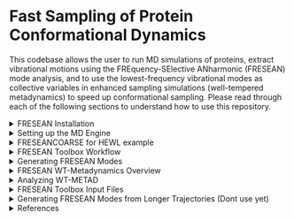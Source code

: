 # Fast Sampling of Protein Conformational Dynamics
This codebase allows the user to run MD simulations of proteins, extract vibrational motions using the FREquency-SElective ANharmonic (FRESEAN) mode analysis, and to use the lowest-frequency vibrational modes as collective variables in enhanced sampling simulations (well-tempered metadynamics) to speed up conformational sampling. 
Please read through each of the following sections to understand how to use this repository. 
<details>
  
<summary> FRESEAN Installation </summary>

## Tested Dependencies
FFTW 3.3.10
GNU make 3.8.1
gcc 14.2
python 3.12
gromacs 2022.5
plumed 2.8.2

## FRESEAN Installation
Please follow the following instruction to install our suite of tools.
```
git clone https://github.com/HeydenLabASU/FRESEANCOARSE.git
cd FRESEANCOARSE
make
make install
make clean
source ~/.bashrc
```
If you have already set up GROMACS 2022.5 with Plumed 2.8.2, please proceed to [FRESEAN Toolbox](#FRESEAN-Toolbox) to get an overview of the provided tools.
</details>

<details>
  
<summary> Setting up the MD Engine </summary>


# Setting up the MD Engine

Gromacs 2022.5 is used as the MD engine and Plumed 2.8.2 is used as a plugin to run metadynamics.

## Step 1: Compiling PLUMED 2.8.2
Download PLUMED 2.8.2 from here: https://www.plumed.org/download
06.20.2023: PlUMED updated version on downloads section of website to 2.8.3
```
interactive
tar xfz plumed-2.8.2.tgz
cd plumed-2.8.2
./configure --prefix=$HOME/plumed-2.8.2
make -j 4
make install
```

Make sure that these paths are included in your `.bashrc` file otherwise `plumed` won't be found.
## Step 1B: BASHRC FILE FOR SOURCING
```
export PATH=$PATH:$HOME/plumed-2.8.2/bin
export PLUMED_VIMPATH=$PLUMED_VIMPATH:$HOME/plumed-2.8.2/lib/plumed/vim
export C_INCLUDE_PATH=$C_INCLUDE_PATH:$HOME/plumed-2.8.2/include
export LD_LIBRARY_PATH=$LD_LIBRARY_PATH:$HOME/plumed-2.8.2/lib
export PKG_CONFIG_PATH=$PKG_CONFIG_PATH:$HOME/plumed-2.8.2/lib/pkgconfig
export PLUMED_KERNEL="$HOME/plumed-2.8.2/lib/libplumedKernel.so"
```

Once plumed is installed, gromacs can be installed with the plumed patch. If patching returns `--runtime not found`, make sure that there are two dashes in front of `runtime`.
## Step 2: Patching PLUMED 2.8.2 in Gromacs 2022.5
Download GROMACS 2022.5 from here: https://manual.gromacs.org/documentation/2022.5/download.html
```
cd ..
tar xfz gromacs-2022.5.tar.gz
mv gromacs-2022.5 gromacs-2022.5-plumed-2.8.2
cd gromacs-2022.5-plumed-2.8.2
plumed patch -p --runtime
cd ..
```

## Step 3: Compiling Gromacs 2022.5 with PLUMED 2.8.2 (example for the SOL cluster at Arizona State University)
```
module load gcc-11.2.0-gcc-11.2.0
module load cuda-11.7.0-gcc-11.2.0
cd gromacs-2022.5-plumed-2.8.2
mkdir build
cd build
cmake .. -DGMX_GPU=CUDA -DCMAKE_INSTALL_PREFIX=$HOME/gromacs-2022.5-plumed-2.8.2 -DGMX_DEFAULT_SUFFIX=OFF -DGMX_BINARY_SUFFIX=_plumed -DGMX_LIBS_SUFFIX=_plumed -DGMX_BUILD_OWN_FFTW=ON -DREGRESSIONTEST_DOWNLOAD=ON
make -j 4
make check
make install
```
You can now use GROMACS with plumed with the command `gmx_plumed`. I also have just normal gromacs installed, which is why I have the weird name change. If you just have gromacs with plumed, the cmake command should be modified to `cmake .. -DGMX_GPU=CUDA -DCMAKE_INSTALL_PREFIX=$HOME/gromacs-2022.5-plumed-2.8.2 -DGMX_BUILD_OWN_FFTW=ON -DREGRESSIONTEST_DOWNLOAD=ON`.

## Configuring your BASHRC
Add the following line to your `~/.bashrc` file. Don't forget to run `source ~/.bashrc`!
```
source '$HOME/gromacs-2022.5-plumed-2.8.2/bin/GMXRC.bash'
```
</details>

<details>
<summary> FRESEANCOARSE for HEWL example </summary>
# FRESEANCOARSE for HEWL Example
There are example scripts provided at `scripts/metad_workflow`. This workflow starts with a pdb file and runs 250 ns well-tempered metadynamics with 0 THz FRESEAN modes. There is a `run.sh` script in each folder that runs the respective step. Each step is briefly described below.

## 00-prep/run.sh 
Prepare your simulation by adding a box around the protein, adding solvent, and generating ions. Keep in mind that the pdb filename, force field, water model and box size will have to be set manually. The default is force field used in our scripts is AMBER99sb-ILDN and tip3p.

## 01-em+equi/run.sh 

Energy minimization (`em.mdp`) and 100ps NPT equilibration (`equi.mdp`). 

## 02-MD/run.sh

20 ns NPT sampling simulation (`sample-NPT.mdp`) with 20 fs output frequency.

## 03-CG/run.sh

Coarse-grain simulation using `fresean coarse`.

## 04-FRESEAN/run.sh

Generate velocity cross-correlation matrix (`fresean covar`), diagonalize the matrix (`fresean eigen`) and extract 0 THz Modes 7 and 8 (`fresean extract`) to `.xyz` format.

## 05-ModeProj/run.sh

Displacement projection of 20 ns trajectory onto FRESEAN modes.

## 06-metadyn/run.sh

Run 250 ns NPT WT-MetaD simulation with plumed input file `plumed-mode-metadyn.dat`. Hills file will be `plumed-mode-metadyn.hills`. Calculate 2D free energy surface in FRESEAN space (`plumed-mode-metadyn.fes`).

## 07-reweight/run.sh

Reweight 2D free energy surface in FRESEAN space to new collective variable space. This will require a plumed input file (`07-reweight/plumed-reweight-CV.dat`) where you can define the space you are reweighting into.

as collective variables
</details>

<details>

<summary> FRESEAN Toolbox Workflow </summary>

# FRESEAN Toolbox Workflow
This is a flowchart of the process used to generate a 2D Free Energy Surface using FRESEAN Modes as CVs. The scripts used to do so are provided in the `scripts/metad_workflow` folder. <br>

<p align="center">
  <img src="imgs/workflow.jpg" width="500" />
</p>

Here is a summarized version of the workflow described above. First, a high-frequency short simulation (10 ns with 20 fs output frequency is what was tested) is run and cross-correlation matrices are generated from the simulation. Then, these matrices are diagonalized and the vibrational modes are extracted into PLUMED format and used as collective variables in matedynamics simulations.

</details>

<details>
  
<summary> Generating FRESEAN Modes </summary>

# FRESEAN Toolbox Programs
Information about the available tools are also accessible by running `fresean`.
## What frequencies can I analyze?
`fresean freqs` will provide output on the current frequency resolution as well as a file containing all frequenceis analyzed given a certain correlation function window. The following command will calculate the frequency resolution and analyzed frequency if we use 500 correlation points spaced at 0.004 ps (for a total correlation time of 2 ps) and output the result to `freqs.txt`.
```
fresean freqs -n 500 -t 0.004 -o freqs.txt
```
## What is an mtop file?
`fresean mtop` is __required__ to convert the topology provided by gromacs into a `.mtop` topology that is recognized by `fresean`. The following command will prompt the user for required information needed to generate the `.mtop` file.
```
fresean mtop -p complex.top
```
## How do I spatially coarsen my system?
`fresean coarse` is used to convert the all-atom trajectory provided by gromacs into a coarsened trajectory containing sidechain and backbone "beads". 

> **Warning**
> Currently, spatial coarse graining is only suported for proteins only containing canonical amino acids and no cofactors. Functionality to be added for future releases.

> **Warning**
> Coarse grain trajectory is output in `.gro` format and must be converted to `.trr` manually. This can be done with `gmx trjconv` (see example script `scripts/metad_workflow/03-CG/run.sh` for more info on how this can be done)
>

```
fresean coarse -f coarse.inp
```

## How can I generate my FRESEAN modes?
`fresean covar` is used to generate the frequency dependent cross-correlation matrices using information from a required input file. Once this code is ran, there will be a `.mmat` binary file containing these matrices. Immediately, `fresean eigen` should be used to read in this binary matrix and generate a new `.mmat` file containing the FRESEAN modes.

> **Note**
> The length of the correlation function must remain consistent between `fresean covar` and `fresean eigen`.

> **Note**
> It is not recommended to perform this analysis with an all-atom high-frequency trajectory. Coarse-graining the trajectory with `fresean coarse` reduces the computation time __significantly__ without loss of important information and is essentially required for performing this analysis on proteins. If you have long trajectories that have been previously coarse grained into 1ns chunks, please see next section for instructions.

```
fresean covar -f gen-modes.inp
fresean eigen -m covar_fresean.mmat -n 500
```
</details>
<details>
<summary> FRESEAN WT-Metadynamics Overview </summary>

## Now I have my modes, now what?
To use the FRESEAN modes as collective variables in an enhanced sampling simulation (such as metadynamics), the vibrational modes must be converted to a format that `Plumed` can understand. <br>
`fresean extract` can be used to convert the binary vibrational modes generated from `fresean eigen` into human-readable xyz format. 
```
fresean extract -f extract.inp
```
Once the modes are converted to `.xyz` format, they must be uncoarsened and converted again into the `Plumed` format.

> **Warning**
> Plumed requires __one__ input file that contains the pdb reference structure and all collective variables. Please refer to the PLUMED documentation (https://www.plumed.org/doc-v2.8/user-doc/html/master-_i_s_d_d-2.html) or utilize `notebooks/PLUMED_Formatting.ipynb` to put this input file together. The python notebook contains further documentation to compile the metadynamics input file.

## Selecting the Correct Metadynamics Parameters

 Selecting the Gaussian Width can be done using short vanilla MD fluctuations along the collective variables. Utilize `notebooks/proj.ipynb`, which contains futher docs on how to select this parameter. Generally, a gaussian width of 0.001 seems to be safe based on collected data. <br>
 
 Selecting the Gaussian height and deposition frequency cannot be reliably chosen a priori. However, a good rule of thumb is to begin by depositing smaller gaussians (=< 0.2 kJ/mol) every 1000 time points. Larger gaussian height will sample the collective variable space much faster, but constantly depositing these large gaussians (> 1 kJ/mol) can cause you to leap over unintended large barriers. <br>

 The bias factor should remain 10. The biasing factor effects the speed of the gaussian height rescaling. However, the gaussian height rescaling can also be controlled by the initial gaussian heigh value. If you are having difficulties overcoming energy barriers, jsut increase the gaussian height by ~0.2 kJ/mol. <br>

## Running WT-Metadynamics
You can run metadynamics using `scripts/template_metad/06-metadyn`. When running metadynamics, the plumed parameter file is provided at `plumed-files/metad/plumed.dat` and is required in addition to the previously prepared pdb file.

</details>


<details>
<summary> Analyzing WT-METAD </summary>

## Analyzing WT-METAD
  The output trajectory of metadynamics includes a hills file of all deposited gaussians (HILLS_PCAVARS1) which can either be directly converted to a free energy surface or reweighted into a different collective variable space. Direct conversion can be done using `plumed-files/metad/sum_hills.sh`. Reweighting can be done using `plumed-files/metad/reweight.sh` with `plumed-files/metad/plumed_reweight_metad.dat` as an input file.

> **Warning**
> These analysis files have to either be manually moved to the directory containing the metadynamics reuslt **OR** the relative path of the input file and all files mentioned in the plumed .dat file have to be changed. I recommend just moving these files. You wont need them anywhere else.
  
</details>
<details>
<summary> FRESEAN Toolbox Input Files </summary>

# FRESEAN Toolbox Input Files
For most of the toolbox, input files are utilized to set parameters. These input files can be found in the `inp-files` folder. Lines starting with a hash are ignored but serve as a header for the variable on the line below. In the following example, the first line is ignored and `complex.mtop` is read in as the parameter value for the `fnTop` variable. 
```
#fnTop
complex.mtop
```
Since this file format is not standard, I will explain each parameter below.
> **Note**
> Parameters with a green ![#c5f015](https://placehold.co/15x15/c5f015/c5f015.png) box are system-specific and should be modified depending on your protein and filenames. Parameters with a red ![#f03c15](https://placehold.co/15x15/f03c15/f03c15.png) box are essentially static and the recommended values are provided. 

## 01-coarse.inp
This input file is utilized by `fresean coarse`.<br>
- ![#c5f015](https://placehold.co/15x15/c5f015/c5f015.png) `fnTop`: `.mtop` file name generated from `fresean mtop` <br>
- ![#c5f015](https://placehold.co/15x15/c5f015/c5f015.png) `fnCrd`: All-atom trajectory (`.trr` recommended) <br>
- ![#c5f015](https://placehold.co/15x15/c5f015/c5f015.png) `fnVel`: If `fnCrd` is `.trr` format, this does not need to be set. For `.xyz` format, `fnCrd` should be the position file and `fnVel` should be the velocity data. <br>
- ![#f03c15](https://placehold.co/15x15/f03c15/f03c15.png) `fnJob`: `.job` file used to define atom groups. Does not need to be changed and can be found in `inp-files` folder. <br>
- ![#c5f015](https://placehold.co/15x15/c5f015/c5f015.png) `nRead`: Number of frames to read from trajectory. <br>
- ![#f03c15](https://placehold.co/15x15/f03c15/f03c15.png) `nSample`: How often we should read from trajectory. Should be set to 1. <br>
- ![#c5f015](https://placehold.co/15x15/c5f015/c5f015.png) `boxSize`: Should be set to the box size used to generate original trajectory. <br>
- ![#c5f015](https://placehold.co/15x15/c5f015/c5f015.png) `fnOutRef`: Name of output all-atom reference file. <br>
- ![#c5f015](https://placehold.co/15x15/c5f015/c5f015.png) `fnOutTraj`: Name of output coarse trajectory in `.gro` format. <br>
- ![#c5f015](https://placehold.co/15x15/c5f015/c5f015.png) `fnOutTopol`: Name of output `.mtop` coarsened topology in `.mtop` format. <br>

## 02-gen-modes.inp and 02-cgen-modes.inp
This file is utilized by `fresean covar`. There are two files provided in `inp-files`. `02-gen-modes.inp` is used for all-atom analysis and `02-cgen-modes` is used if `fresean coarse` was run first (which is recommended!!). <br>
- ![#c5f015](https://placehold.co/15x15/c5f015/c5f015.png) `fnTop`: `.mtop` file name generated from `fresean mtop` <br>
- ![#c5f015](https://placehold.co/15x15/c5f015/c5f015.png) `fnCrd`: All-atom trajectory (`.trr` recommended) <br>
- ![#c5f015](https://placehold.co/15x15/c5f015/c5f015.png)`fnVel`: If `fnCrd` is `.trr` format, this does not need to be set. For `.xyz` format, `fnCrd` should be the position file and `fnVel` should be the velocity data. <br>
- ![#c5f015](https://placehold.co/15x15/c5f015/c5f015.png) `nRead`: Number of frames to read from trajectory. <br>
- ![#c5f015](https://placehold.co/15x15/c5f015/c5f015.png)`analysisInterval`: How often we should read from trajectory. Used for time coarse graining. Please see [Time Coarse Graining](#Time-Coarse-Graining) for more information on how to vary this parameter. <br>
- ![#c5f015](https://placehold.co/15x15/c5f015/c5f015.png)`fnRef`: Reference file used for translational and rotational fitting <br>
- ![#f03c15](https://placehold.co/15x15/f03c15/f03c15.png) `alignGrp`: Group of atoms to align to. Should be 0 if provided job file is being used. <br>
- ![#f03c15](https://placehold.co/15x15/f03c15/f03c15.png) `analyzeGrp`: Group of atoms to analyze. Should be 0 if provided job file is being used. <br>
- ![#f03c15](https://placehold.co/15x15/f03c15/f03c15.png) `wrap`: Boundary Conditions. Only 0 supported. <br>
- ![#c5f015](https://placehold.co/15x15/c5f015/c5f015.png)`nCorr`: Number of correlation points. <br>
- ![#f03c15](https://placehold.co/15x15/f03c15/f03c15.png) `winSigma`: Length of Gaussian smoothing function. <br>
- ![#f03c15](https://placehold.co/15x15/f03c15/f03c15.png) `binaryMatrix`: Format of matrix output. 0 for ASCII, 1 for binary `.mmat`. Recommend 1 due to storage cost of ASCII format. <br>
- ![#f03c15](https://placehold.co/15x15/f03c15/f03c15.png) `doGenModes`: Perform Jacobi diagonalization. Should be 0 if using [FRESEAN Toolbox Workflow](#FRESEAN-Toolbox-Workflow).
- ![#f03c15](https://placehold.co/15x15/f03c15/f03c15.png) `convergence`: Convergence criteria of Jacobi diagonalization. 
- ![#f03c15](https://placehold.co/15x15/f03c15/f03c15.png) `maxIter`: Maximum number of swaps for Jacobi diagonalization.
- ![#c5f015](https://placehold.co/15x15/c5f015/c5f015.png) `fnOut`: Name of output `.mmat` file.


## 03-extract.inp
This input file is utilized by `fresean extract`.
- ![#c5f015](https://placehold.co/15x15/c5f015/c5f015.png) `fnEigVec`: `.mmat` file containing eigenvectors (output of `fresean eigen`) <br>
- ![#c5f015](https://placehold.co/15x15/c5f015/c5f015.png) `extractMode`: If set to 0, `freqSel` will extract based on nearest frequency in wavenumbers (cm^-1). If set to 1, `freqSel` will extract based on matrix index. Mode 1 is recommended. <br>
- ![#c5f015](https://placehold.co/15x15/c5f015/c5f015.png) `freqSel`: If `extractMode` set to 0, this is the frequency (in wavenumbers) that you want to extract. If `extractMode` set to 1, this is the matrix index that you want to extract. <br>
- ![#c5f015](https://placehold.co/15x15/c5f015/c5f015.png) `timestep`: Timestep of high frequency simulation. Used to calculate length of correlation function. <br>
- ![#c5f015](https://placehold.co/15x15/c5f015/c5f015.png) `modeStart`: First mode to extract. <br>
- ![#c5f015](https://placehold.co/15x15/c5f015/c5f015.png) `modeEnd`: Last mode to extract. <br>
- ![#c5f015](https://placehold.co/15x15/c5f015/c5f015.png) `fnOut`: String to append to output file. <br>
</details>

<details>
  
<summary> Generating FRESEAN Modes from Longer Trajectories (Dont use yet) </summary>

# Generating FRESEAN Modes from Longer Trajectories

## Averaging Over Cross-Correlation Matrices
All of the required example scripts can be located in `scripts/FRESEAN_average_scripts`. __These scripts may not work for your particular analyte and are only meant to serve as an example of my workflow.__ You are encouraged to write your own scripts depending on your particular needs. <br><br> To generate FRESEAN Modes on longer trajectories (longer than 1 ns), we must first generate individual cross-correlation matrices in 1 ns chunks and then average over all correlation matrices. <br><br>
For example, instead of running `fresean covar` on a 10 ns trajectory, the trajectory should be split using `gmx trjconv` and then `fresean covar` should be run __10 times__ on each trajectory fragment. <br><br>
`fresean avg` can be used to average over all of the generated cross-correlation matrices as follows.
```
fresean avg -f avg.inp
```
After running `fresean avg`, only one cross-correlation matrix will remain and can be diagonalized like normal using `fresean eigen`. <br>

## 05-average.inp
This input file is utilized by `fresean avg`.<br>
- ![#c5f015](https://placehold.co/15x15/c5f015/c5f015.png)`nFiles`: Number of cross-correlation matrices that you wish to average over <br>
- ![#c5f015](https://placehold.co/15x15/c5f015/c5f015.png)`fnList`: A line-delimited list containing the names of individual cross-correlation matrices <br>
- ![#c5f015](https://placehold.co/15x15/c5f015/c5f015.png)`fnOut`: Output file name <br>

</details>

<details>

<summary> References </summary>

# References
- M. A. Sauer, S. Mondal, B. Neff, S. Maiti, M. Heyden, Fast Sampling of Protein Conformational Synamics, arXiv:submit/5994800
- S. Mondal, M. A. Sauer, M. Heyden, Exploring Conformational Landscapes Along Anharmonic Low-Frequency Vibrations, J. Phys. Chem. B 128, 7112-7120 (2024).
- M. A. Sauer, M.Heyden, Frequency-Selective Anharmonic Mode Analysis of Thermally Excited Vibrations in Proteins, J. Chem. Theory Comput. 19, 5481-5490 (2023).
